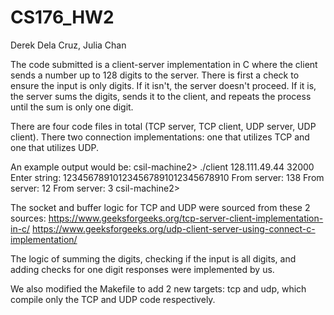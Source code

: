 # CS176_HW2

Derek Dela Cruz, Julia Chan

The code submitted is a client-server implementation in C where the client sends a number up to 128 digits to the server. There is first a check to ensure the input is only digits. If it isn't, the server doesn't proceed. If it is, the server sums the digits, sends it to the client, and repeats the process until the sum is only one digit.

There are four code files in total (TCP server, TCP client, UDP server, UDP client). There two connection implementations: one that utilizes TCP and one that utilizes UDP.

An example output would be:
csil-machine2> ./client 128.111.49.44 32000
Enter string: 123456789101234567891012345678910
From server: 138
From server: 12
From server: 3
csil-machine2>

The socket and buffer logic for TCP and UDP were sourced from these 2 sources:
https://www.geeksforgeeks.org/tcp-server-client-implementation-in-c/
https://www.geeksforgeeks.org/udp-client-server-using-connect-c-implementation/

The logic of summing the digits, checking if the input is all digits, and adding checks for one digit responses were implemented by us.

We also modified the Makefile to add 2 new targets: tcp and udp, which compile only the TCP and UDP code respectively.
